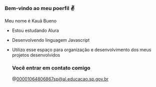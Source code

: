 ### Bem-vindo ao meu poerfil ✌

Meu nome é Kauã Bueno 

- Estou estudando Alura
- Desenvolvendo linguagem Javascript
- Utilizo esse espaço para organização e desenvolvimento dos meus projetos desenvolvidos

  ### Você entrar em contato comigo

  @00001064806867sp@al.educacao.sp.gov.br

